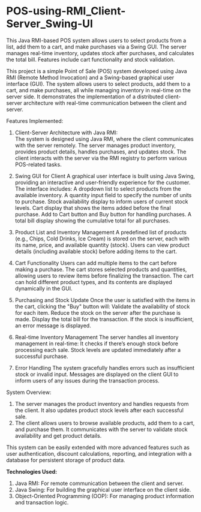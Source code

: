 # POS-using-RMI_Client-Server_Swing-UI
This Java RMI-based POS system allows users to select products from a list, add them to a cart, and make purchases via a Swing GUI. The server manages real-time inventory, updates stock after purchases, and calculates the total bill. Features include cart functionality and stock validation.


This project is a simple Point of Sale (POS) system developed using Java RMI (Remote Method Invocation) and a Swing-based graphical user interface (GUI). The system allows users to select products, add them to a cart, and make purchases, all while managing inventory in real-time on the server side. It demonstrates the implementation of a distributed client-server architecture with real-time communication between the client and server.

Features Implemented:
1. Client-Server Architecture with Java RMI:   
  The system is designed using Java RMI, where the client communicates with the server remotely.
  The server manages product inventory, provides product details, handles purchases, and updates stock.
  The client interacts with the server via the RMI registry to perform various POS-related tasks.

2. Swing GUI for Client
  A graphical user interface is built using Java Swing, providing an interactive and user-friendly experience for the customer.
  The interface includes:
  A dropdown list to select products from the available inventory.
  A quantity input field to specify the number of units to purchase.
  Stock availability display to inform users of current stock levels.
  Cart display that shows the items added before the final purchase.
  Add to Cart button and Buy button for handling purchases.
  A total bill display showing the cumulative total for all purchases.

3. Product List and Inventory Management
  A predefined list of products (e.g., Chips, Cold Drinks, Ice Cream) is stored on the server, each with its name, price, and available quantity (stock).
  Users can view product details (including available stock) before adding items to the cart.

4. Cart Functionality
  Users can add multiple items to the cart before making a purchase.
  The cart stores selected products and quantities, allowing users to review items before finalizing the transaction.
  The cart can hold different product types, and its contents are displayed dynamically in the GUI.

5. Purchasing and Stock Update
  Once the user is satisfied with the items in the cart, clicking the "Buy" button will:
  Validate the availability of stock for each item.
  Reduce the stock on the server after the purchase is made.
  Display the total bill for the transaction.
  If the stock is insufficient, an error message is displayed.

6. Real-time Inventory Management
  The server handles all inventory management in real-time:
  It checks if there’s enough stock before processing each sale.
  Stock levels are updated immediately after a successful purchase.

7. Error Handling
  The system gracefully handles errors such as insufficient stock or invalid input.
  Messages are displayed on the client GUI to inform users of any issues during the transaction process.

System Overview:
  1. The server manages the product inventory and handles requests from the client. It also updates product stock levels after each successful sale.
  2. The client allows users to browse available products, add them to a cart, and purchase them. It communicates with the server to validate stock availability and get product details.

This system can be easily extended with more advanced features such as user authentication, discount calculations, reporting, and integration with a database for persistent storage of product data.

**Technologies Used:**
1. Java RMI: For remote communication between the client and server.
2. Java Swing: For building the graphical user interface on the client side.
3. Object-Oriented Programming (OOP): For managing product information and transaction logic.
